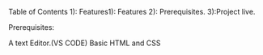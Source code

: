 Table of Contents  1): Features1): Features
2): Prerequisites.
3):Project live.


Prerequisites:

A text Editor.(VS CODE)
Basic HTML and CSS
